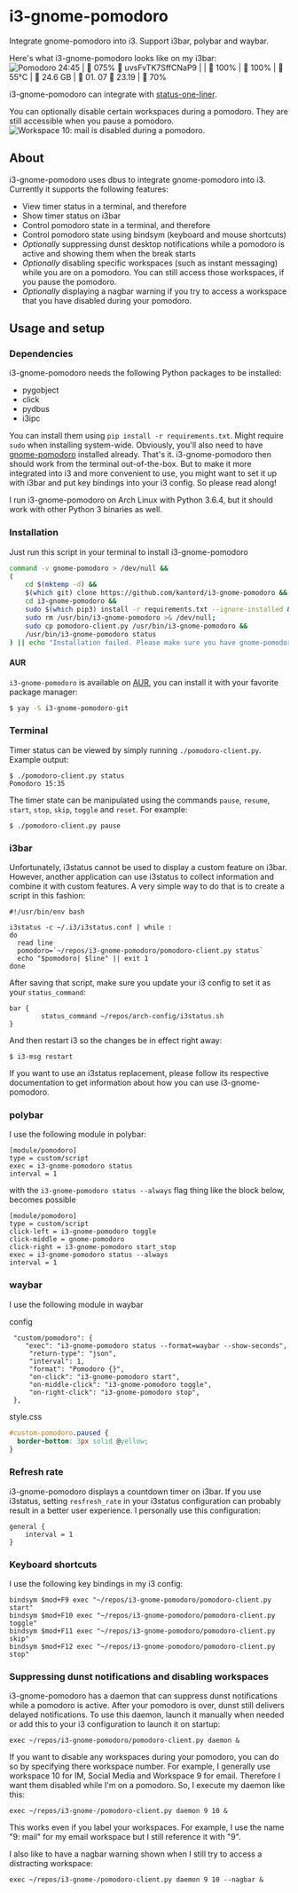# i3-gnome-pomodoro
Integrate gnome-pomodoro into i3. Support i3bar, polybar and waybar.

Here's what i3-gnome-pomodoro looks like on my i3bar:
![Pomodoro 24:45 |  075%    uvsFvTK7SffCNaP9 |  |    100% |    100% |    55°C |  24.6 GB |    01. 07    23.19 |  70%](screenshot.png?raw=true)

i3-gnome-pomodoro can integrate with [status-one-liner](https://github.com/kantord/status-one-liner).

You can optionally disable certain workspaces during a pomodoro. They are still accessible when you pause a pomodoro.
![Workspace 10: mail is disabled during a pomodoro.](screenshot_nagbar.png)

## About
i3-gnome-pomodoro uses dbus to integrate gnome-pomodoro into i3. Currently it supports the following features:
- View timer status in a terminal, and therefore
- Show timer status on i3bar
- Control pomodoro state in a terminal, and therefore
- Control pomodoro state using bindsym (keyboard and mouse shortcuts)
- *Optionally* suppressing dunst desktop notifications while a pomodoro is active and showing them when the break starts
- *Optionally* disabling specific workspaces (such as instant messaging) while you are on a pomodoro. You can still access those workspaces, if you pause the pomodoro.
- *Optionally* displaying a nagbar warning if you try to access a workspace that you have disabled during your pomodoro.

## Usage and setup
### Dependencies
i3-gnome-pomodoro needs the following Python packages to be installed:
* pygobject
* click
* pydbus
* i3ipc

You can install them using `pip install -r requirements.txt`. Might require `sudo` when installing system-wide. Obviously, you'll also need to have [gnome-pomodoro](http://gnomepomodoro.org/) installed already.
That's it. i3-gnome-pomodoro then should work from the terminal out-of-the-box. But to make it more integrated into i3 and more convenient to use, you might want to set it up with i3bar and put key bindings into your i3 config. So please read along!

I run i3-gnome-pomodoro on Arch Linux with Python 3.6.4, but it should work with other Python 3 binaries as well.

### Installation
Just run this script in your terminal to install i3-gnome-pomodoro
``` sh
command -v gnome-pomodoro > /dev/null && 
(
    cd $(mktemp -d) &&
    $(which git) clone https://github.com/kantord/i3-gnome-pomodoro &&
    cd i3-gnome-pomodoro &&
    sudo $(which pip3) install -r requirements.txt --ignore-installed &&
    sudo rm /usr/bin/i3-gnome-pomodoro >& /dev/null;
    sudo cp pomodoro-client.py /usr/bin/i3-gnome-pomodoro &&
    /usr/bin/i3-gnome-pomodoro status
) || echo "Installation failed. Please make sure you have gnome-pomodoro installed."
```

#### AUR
`i3-gnome-pomodoro` is available on [AUR](https://aur.archlinux.org/packages/i3-gnome-pomodoro-git), you can install it with your favorite package manager:
``` sh
$ yay -S i3-gnome-pomodoro-git
```

### Terminal
Timer status can be viewed by simply running `./pomodoro-client.py`. Example output:

    $ ./pomodoro-client.py status
    Pomodoro 15:35

The timer state can be manipulated using the commands `pause`, `resume`, `start`,
`stop`, `skip`, `toggle` and `reset`. For example:

    $ ./pomodoro-client.py pause


### i3bar
Unfortunately, i3status cannot be used to display a custom feature on i3bar. However, another application can use i3status to collect information and combine it with custom features. A very simple way to do that is to create a script in this fashion:
```
#!/usr/bin/env bash

i3status -c ~/.i3/i3status.conf | while :
do
  read line
  pomodoro=`~/repos/i3-gnome-pomodoro/pomodoro-client.py status`
  echo "$pomodoro| $line" || exit 1
done
```

After saving that script, make sure you update your i3 config to set it as your `status_command`:
```
bar {
        status_command ~/repos/arch-config/i3status.sh
}
```

And then restart i3 so the changes be in effect right away:

    $ i3-msg restart

If you want to use an i3status replacement, please follow its respective documentation to get information about how you can use i3-gnome-pomodoro.

### polybar

I use the following module in polybar:

```
[module/pomodoro]
type = custom/script
exec = i3-gnome-pomodoro status
interval = 1
```

with the `i3-gnome-pomodoro status --always` flag thing like the block below, becomes possible

```
[module/pomodoro]
type = custom/script
click-left = i3-gnome-pomodoro toggle
click-middle = gnome-pomodoro
click-right = i3-gnome-pomodoro start_stop
exec = i3-gnome-pomodoro status --always
interval = 1

```

### waybar

I use the following module in waybar

config

```
 "custom/pomodoro": {
    "exec": "i3-gnome-pomodoro status --format=waybar --show-seconds",
     "return-type": "json",
     "interval": 1,
     "format": "Pomodoro {}",
     "on-click": "i3-gnome-pomodoro start",
     "on-middle-click": "i3-gnome-pomodoro toggle",
     "on-right-click": "i3-gnome-pomodoro stop",
 },

```

style.css

```css
#custom-pomodoro.paused {
  border-bottom: 3px solid @yellow;
}
```

### Refresh rate
i3-gnome-pomodoro displays a countdown timer on i3bar. If you use i3status, setting `resfresh_rate` in your i3status configuration can probably result in a better user experience. I personally use this configuration:

```
general {
    interval = 1
}
```

### Keyboard shortcuts
I use the following key bindings in my i3 config:
```
bindsym $mod+F9 exec "~/repos/i3-gnome-pomodoro/pomodoro-client.py start"
bindsym $mod+F10 exec "~/repos/i3-gnome-pomodoro/pomodoro-client.py toggle"
bindsym $mod+F11 exec "~/repos/i3-gnome-pomodoro/pomodoro-client.py skip"
bindsym $mod+F12 exec "~/repos/i3-gnome-pomodoro/pomodoro-client.py stop"
```


### Suppressing dunst notifications and disabling workspaces
i3-gnome-pomodoro has a daemon that can suppress dunst notifications while a
pomodoro is active. After your pomodoro is over, dunst still delivers delayed
notifications. To use this daemon, launch it manually when needed or add this
to your i3 configuration to launch it on startup:

```
exec ~/repos/i3-gnome-pomodoro/pomodoro-client.py daemon &
```

If you want to disable any workspaces during your pomodoro, you can do so by
specifying there workspace number. For example, I generally use workspace 10
for IM, Social Media and Workspace 9 for email. Therefore I want them disabled
while I'm on a pomodoro. So, I execute my daemon like this:

```
exec ~/repos/i3-gnome-/pomodoro-client.py daemon 9 10 &
```

This works even if you label your workspaces. For example, I use the name "9: mail"
for my email workspace but I still reference it with "9".

I also like to have a nagbar warning shown when I still try to access a distracting workspace:

```
exec ~/repos/i3-gnome-/pomodoro-client.py daemon 9 10 --nagbar &
```
